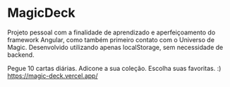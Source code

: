 # MagicDeck

Projeto pessoal com a finalidade de aprendizado e aperfeiçoamento do framework Angular, como também primeiro contato com o Universo de Magic.
Desenvolvido utilizando apenas localStorage, sem necessidade de backend.


Pegue 10 cartas diárias. 
Adicone a sua coleção.
Escolha suas favoritas.
:)
https://magic-deck.vercel.app/
